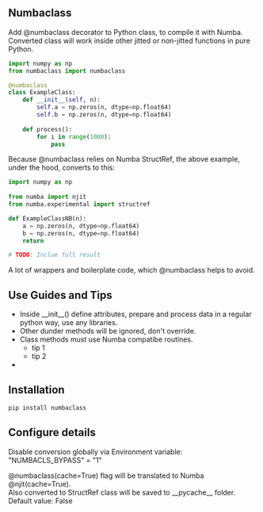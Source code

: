 ## Numbaclass

Add @numbaclass decorator to Python class, to compile it with Numba.\
Converted class will work inside other jitted or non-jitted functions in pure Python.

```python
import numpy as np
from numbaclass import numbaclass

@numbaclass
class ExampleClass:
    def __init__(self, n):
        self.a = np.zeros(n, dtype=np.float64)
        self.b = np.zeros(n, dtype=np.float64)
    
    def process():
        for i in range(1000):
            pass
```

Because @numbaclass relies on Numba StructRef, the above example, under the hood, converts to this:

```python
import numpy as np
 
from numba import njit 
from numba.experimental import structref 

def ExampleClassNB(n): 
    a = np.zeros(n, dtype=np.float64) 
    b = np.zeros(n, dtype=np.float64) 
    return 

# TODO: Inclue full result
```

A lot of wrappers and boilerplate code, which @numbaclass helps to avoid.

## Use Guides and Tips

* Inside \_\_init\_\_() define attributes, prepare and process data in a regular python way, use any libraries.
* Other dunder methods will be ignored, don't override.
* Class methods must use Numba compatibe routines.
  * tip 1
  * tip 2
*

## Installation

```bash
pip install numbaclass
```

## Configure details

Disable conversion globally via Environment variable: "NUMBACLS_BYPASS" = "1"

@numbaclass(cache=True) flag will be translated to Numba @njit(cache=True).\
Also converted to StructRef class will be saved to \_\_pycache\_\_ folder.\
Default value: False
